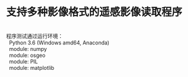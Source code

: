 # 支持多种影像格式的遥感影像读取程序
<br>程序测试通过运行环境：<br>&nbsp; Python 3.6 (Windows amd64, Anaconda)<br>&nbsp; module: numpy<br>&nbsp; module: osgeo<br>&nbsp; module: PIL<br>&nbsp; module: matplotlib<!-- jy5ContentSuffix -->
